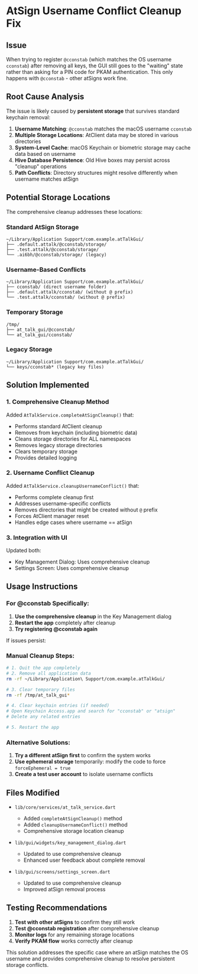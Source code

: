 # AtSign Username Conflict Cleanup Fix

## Issue
When trying to register `@cconstab` (which matches the OS username `cconstab`) after removing all keys, the GUI still goes to the "waiting" state rather than asking for a PIN code for PKAM authentication. This only happens with `@cconstab` - other atSigns work fine.

## Root Cause Analysis

The issue is likely caused by **persistent storage** that survives standard keychain removal:

1. **Username Matching**: `@cconstab` matches the macOS username `cconstab`
2. **Multiple Storage Locations**: AtClient data may be stored in various directories
3. **System-Level Cache**: macOS Keychain or biometric storage may cache data based on username
4. **Hive Database Persistence**: Old Hive boxes may persist across "cleanup" operations
5. **Path Conflicts**: Directory structures might resolve differently when username matches atSign

## Potential Storage Locations

The comprehensive cleanup addresses these locations:

### Standard AtSign Storage
```
~/Library/Application Support/com.example.atTalkGui/
├── .default.attalk/@cconstab/storage/
├── .test.attalk/@cconstab/storage/
└── .ai6bh/@cconstab/storage/ (legacy)
```

### Username-Based Conflicts
```
~/Library/Application Support/com.example.atTalkGui/
├── cconstab/ (direct username folder)
├── .default.attalk/cconstab/ (without @ prefix)
└── .test.attalk/cconstab/ (without @ prefix)
```

### Temporary Storage
```
/tmp/
├── at_talk_gui/@cconstab/
└── at_talk_gui/cconstab/
```

### Legacy Storage
```
~/Library/Application Support/com.example.atTalkGui/
└── keys/cconstab* (legacy key files)
```

## Solution Implemented

### 1. Comprehensive Cleanup Method
Added `AtTalkService.completeAtSignCleanup()` that:
- Performs standard AtClient cleanup
- Removes from keychain (including biometric data)
- Cleans storage directories for ALL namespaces
- Removes legacy storage directories
- Clears temporary storage
- Provides detailed logging

### 2. Username Conflict Cleanup
Added `AtTalkService.cleanupUsernameConflict()` that:
- Performs complete cleanup first
- Addresses username-specific conflicts
- Removes directories that might be created without `@` prefix
- Forces AtClient manager reset
- Handles edge cases where username == atSign

### 3. Integration with UI
Updated both:
- Key Management Dialog: Uses comprehensive cleanup
- Settings Screen: Uses comprehensive cleanup

## Usage Instructions

### For @cconstab Specifically:
1. **Use the comprehensive cleanup** in the Key Management dialog
2. **Restart the app** completely after cleanup
3. **Try registering @cconstab again**

If issues persist:

### Manual Cleanup Steps:
```bash
# 1. Quit the app completely
# 2. Remove all application data
rm -rf ~/Library/Application\ Support/com.example.atTalkGui/

# 3. Clear temporary files
rm -rf /tmp/at_talk_gui*

# 4. Clear keychain entries (if needed)
# Open Keychain Access.app and search for "cconstab" or "atsign"
# Delete any related entries

# 5. Restart the app
```

### Alternative Solutions:
1. **Try a different atSign first** to confirm the system works
2. **Use ephemeral storage** temporarily: modify the code to force `forceEphemeral = true`
3. **Create a test user account** to isolate username conflicts

## Files Modified

- `lib/core/services/at_talk_service.dart`
  - Added `completeAtSignCleanup()` method
  - Added `cleanupUsernameConflict()` method
  - Comprehensive storage location cleanup

- `lib/gui/widgets/key_management_dialog.dart`
  - Updated to use comprehensive cleanup
  - Enhanced user feedback about complete removal

- `lib/gui/screens/settings_screen.dart`
  - Updated to use comprehensive cleanup
  - Improved atSign removal process

## Testing Recommendations

1. **Test with other atSigns** to confirm they still work
2. **Test @cconstab registration** after comprehensive cleanup
3. **Monitor logs** for any remaining storage locations
4. **Verify PKAM flow** works correctly after cleanup

This solution addresses the specific case where an atSign matches the OS username and provides comprehensive cleanup to resolve persistent storage conflicts.
